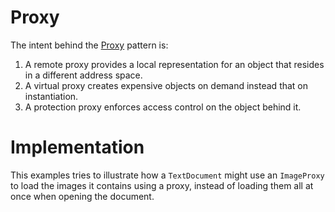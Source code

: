 # Proxy

The intent behind the [Proxy]() pattern is:

1. A remote proxy provides a local representation for an object that resides in a different address space.
2. A virtual proxy creates expensive objects on demand instead that on instantiation.
3. A protection proxy enforces access control on the object behind it.

# Implementation

This examples tries to illustrate how a `TextDocument` might use an `ImageProxy` to load the images it contains using a proxy, instead of loading them all at once when opening the document.
